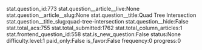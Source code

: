 stat.question_id:773
stat.question__article__live:None
stat.question__article__slug:None
stat.question__title:Quad Tree Intersection
stat.question__title_slug:quad-tree-intersection
stat.question__hide:False
stat.total_acs:755
stat.total_submitted:1762
stat.total_column_articles:1
stat.frontend_question_id:558
stat.is_new_question:False
status:None
difficulty.level:1
paid_only:False
is_favor:False
frequency:0
progress:0
